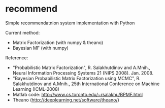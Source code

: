recommend
=========

Simple recommendatnion system implementation with Python

Current method:
- Matrix Factorization (with numpy & theano)
- Bayesian MF (with numpy)

Reference:
- "Probabilistic Matrix Factorization", R. Salakhutdinov and A.Mnih., Neural Information Processing Systems 21 (NIPS 2008). Jan. 2008.
- "Bayesian Probabilistic Matrix Factorization using MCMC", R. Salakhutdinov and A.Mnih., 25th International Conference on Machine Learning (ICML-2008) 
- Matlab code: http://www.cs.toronto.edu/~rsalakhu/BPMF.html
- Theano (http://deeplearning.net/software/theano/)
